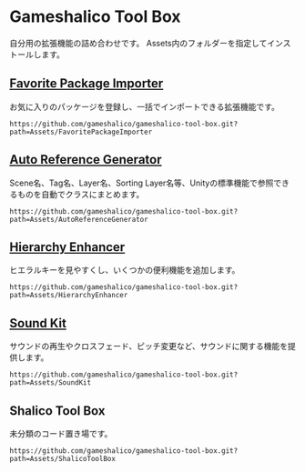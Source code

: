 # Gameshalico Tool Box
自分用の拡張機能の詰め合わせです。
Assets内のフォルダーを指定してインストールします。


## [Favorite Package Importer](/Assets/FavoritePackageImporter/Documentation~/FavoritePackageImporter.md)
お気に入りのパッケージを登録し、一括でインポートできる拡張機能です。
```
https://github.com/gameshalico/gameshalico-tool-box.git?path=Assets/FavoritePackageImporter
```

## [Auto Reference Generator](/Assets/AutoReferenceGenerator/Documentation~/AutoReferenceGenerator.md)
Scene名、Tag名、Layer名、Sorting Layer名等、Unityの標準機能で参照できるものを自動でクラスにまとめます。
```
https://github.com/gameshalico/gameshalico-tool-box.git?path=Assets/AutoReferenceGenerator
```

## [Hierarchy Enhancer](/Assets/HierarchyEnhancer/Documentation~/HierarchyEnhancer.md)
ヒエラルキーを見やすくし、いくつかの便利機能を追加します。
```
https://github.com/gameshalico/gameshalico-tool-box.git?path=Assets/HierarchyEnhancer
```

## [Sound Kit](/Assets/SoundKit/Documentation~/SoundKit.md)
サウンドの再生やクロスフェード、ピッチ変更など、サウンドに関する機能を提供します。
```
https://github.com/gameshalico/gameshalico-tool-box.git?path=Assets/SoundKit
```

## Shalico Tool Box
未分類のコード置き場です。
```
https://github.com/gameshalico/gameshalico-tool-box.git?path=Assets/ShalicoToolBox
```
